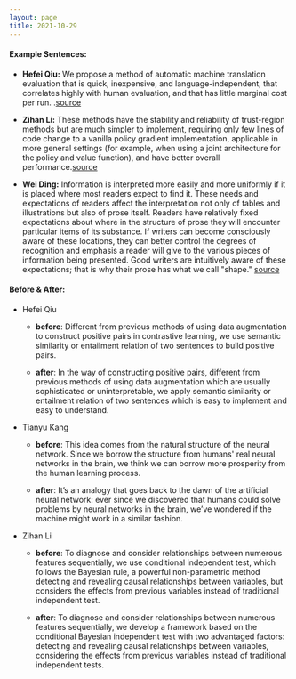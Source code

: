 ```yaml
---
layout: page
title: 2021-10-29
---
```

#### **Example Sentences**:
- **Hefei Qiu:** We propose a method of automatic machine translation evaluation that is quick,
inexpensive, and language-independent, that correlates highly with human evaluation, and that has little marginal cost per run.
.[source](https://aclanthology.org/P02-1040.pdf)

- **Zihan Li:** These methods have the stability and reliability of trust-region methods but are much simpler to implement, requiring only few lines of code change to a vanilla policy gradient implementation, applicable in more general settings (for example, when using a joint architecture for the policy and value function), and have better overall performance.[source](https://arxiv.org/pdf/1707.06347.pdf)

- **Wei Ding:** Information is interpreted more easily and more uniformly if it is placed where most readers expect to find it. These needs and expectations of readers affect the interpretation not only of tables and illustrations but also of prose itself. Readers have relatively fixed expectations about where in the structure of prose they will encounter particular items of its substance. If writers can become consciously aware of these locations, they can better control the degrees of recognition and emphasis a reader will give to the various pieces of information being presented. Good writers are intuitively aware of these expectations; that is why their prose has what we call "shape." [source](https://www.americanscientist.org/blog/the-long-view/the-science-of-scientific-writing)

#### **Before & After**:
- Hefei Qiu
  - **before**: Different from previous methods of using data augmentation to construct positive pairs in contrastive learning, we use semantic similarity or entailment relation of two sentences to build positive pairs.

  - **after**: In the way of constructing positive pairs, different from previous methods of using data augmentation which are usually sophisticated or uninterpretable, we apply semantic similarity or entailment relation of two sentences which is easy to implement and easy to understand.

- Tianyu Kang
  - **before**: This idea comes from the natural structure of the neural network. Since we borrow the structure from humans' real neural networks in the brain, we think we can borrow more prosperity from the human learning process.

  - **after**: It’s an analogy that goes back to the dawn of the artificial neural network: ever since we discovered that humans could solve problems by neural networks in the brain, we’ve wondered if the machine might work in a similar fashion.

- Zihan Li
  - **before**: To diagnose and consider relationships between numerous features sequentially, we use conditional independent test, which follows the Bayesian rule, a powerful non-parametric method detecting and revealing causal relationships between variables, but considers the effects from previous variables instead of traditional independent test.

  - **after**: To diagnose and consider relationships between numerous features sequentially, we develop a framework based on the conditional Bayesian independent test with two advantaged factors: detecting and revealing causal relationships between variables, considering the effects from previous variables instead of traditional independent tests.





